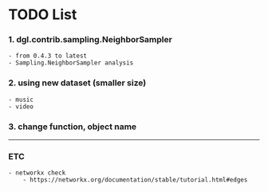 # TODO List
### 1. dgl.contrib.sampling.NeighborSampler
    - from 0.4.3 to latest
    - Sampling.NeighborSampler analysis

### 2. using new dataset (smaller size)
    - music
    - video

### 3. change function, object name

---

### ETC
    - networkx check
        - https://networkx.org/documentation/stable/tutorial.html#edges